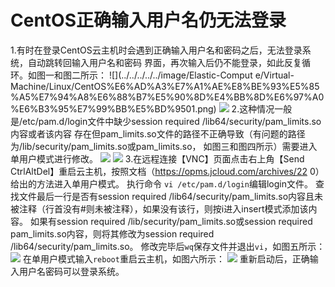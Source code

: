 # CentOS正确输入用户名仍无法登录
1.有时在登录CentOS云主机时会遇到正确输入用户名和密码之后，无法登录系统，自动跳转回输入用户名和密码	界面，再次输入后仍不能登录，如此反复循环。如图一和图二所示：
![](../../../../../image/Elastic-Comput	e/Virtual-Machine/Linux/CentOS%E6%AD%A3%E7%A1%AE%E8%BE%93%E5%85%A5%E7%94%A8%E6%88%B7%E5%90%8D%E4%BB%8D%E6%97%A0%E6%B3%95%E7%99%BB%E5%BD%9501.png)
![](../../../../../image/Elastic-Compute/Virtual-Machine/Linux/CentOS%E6%AD%A3%E7%A1%AE%E8%BE%93%E5%85%A5%E7%94%A8%E6%88%B7%E5%90%8D%E4%BB%8D%E6%97%A0%E6%B3%95%E7%99%BB%E5%BD%9502.png)
2.这种情况一般是/etc/pam.d/login文件中缺少session required /lib64/security/pam_limits.so内容或者该内容	存在但pam_limits.so文件的路径不正确导致（有问题的路径为/lib/security/pam_limits.so或pam_limits.so，	如图三和图四所示）需要进入单用户模式进行修改。
![](../../../../../image/Elastic-Compute/Virtual-Machine/Linux/CentOS%E6%AD%A3%E7%A1%AE%E8%BE%93%E5%85%A5%E7%94%A8%E6%88%B7%E5%90%8D%E4%BB%8D%E6%97%A0%E6%B3%95%E7%99%BB%E5%BD%9503.png)
![](../../../../../image/Elastic-Compute/Virtual-Machine/Linux/CentOS%E6%AD%A3%E7%A1%AE%E8%BE%93%E5%85%A5%E7%94%A8%E6%88%B7%E5%90%8D%E4%BB%8D%E6%97%A0%E6%B3%95%E7%99%BB%E5%BD%9504.png)
3.在远程连接【VNC】页面点击右上角【Send CtrlAltDel】重启云主机，按照文档（https://opms.jcloud.com/archives/22	0）给出的方法进入单用户模式。
执行命令 `vi /etc/pam.d/login`编辑login文件。
查找文件最后一行是否有session    required    /lib64/security/pam_limits.so内容且未被注释（行首没有#则未被注释），如果没有该行，则按i进入insert模式添加该内容。
如果有session    required    /lib/security/pam_limits.so或session    required    pam_limits.so内容，则将其修改为session    required    /lib64/security/pam_limits.so。
修改完毕后`wq`保存文件并退出`vi`，如图五所示：
![](../../../../../image/Elastic-Compute/Virtual-Machine/Linux/CentOS%E6%AD%A3%E7%A1%AE%E8%BE%93%E5%85%A5%E7%94%A8%E6%88%B7%E5%90%8D%E4%BB%8D%E6%97%A0%E6%B3%95%E7%99%BB%E5%BD%9505.png)
在单用户模式输入`reboot`重启云主机，如图六所示：
![](../../../../../image/Elastic-Compute/Virtual-Machine/Linux/CentOS%E6%AD%A3%E7%A1%AE%E8%BE%93%E5%85%A5%E7%94%A8%E6%88%B7%E5%90%8D%E4%BB%8D%E6%97%A0%E6%B3%95%E7%99%BB%E5%BD%9506.png)
重新启动后，正确输入用户名密码可以登录系统。


